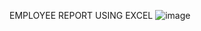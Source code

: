 EMPLOYEE REPORT USING EXCEL
![image](https://github.com/user-attachments/assets/3fd6a1b7-c647-413d-a50e-7ed8558d0166)
